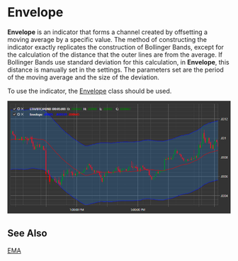 # Envelope

**Envelope** is an indicator that forms a channel created by offsetting a moving average by a specific value. The method of constructing the indicator exactly replicates the construction of Bollinger Bands, except for the calculation of the distance that the outer lines are from the average. If Bollinger Bands use standard deviation for this calculation, in **Envelope**, this distance is manually set in the settings.
The parameters set are the period of the moving average and the size of the deviation.

To use the indicator, the [Envelope](xref:StockSharp.Algo.Indicators.Envelope) class should be used.

![IndicatorEnvelope](../images/IndicatorEnvelope.png)

## See Also

[EMA](IndicatorExponentialMovingAverage.md)